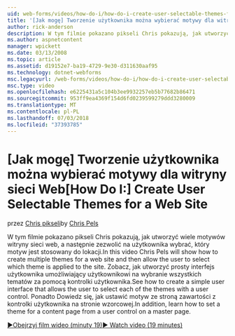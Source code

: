 ```yaml
---
uid: web-forms/videos/how-do-i/how-do-i-create-user-selectable-themes-for-a-web-site
title: '[Jak mogę] Tworzenie użytkownika można wybierać motywy dla witryny sieci Web | Dokumentacja firmy Microsoft'
author: rick-anderson
description: W tym filmie pokazano pikseli Chris pokazują, jak utworzyć wiele motywów witryny sieci web, a następnie zezwolić na użytkownika wybrać, który motyw jest stosowany do lokacji. Zobacz jak...
ms.author: aspnetcontent
manager: wpickett
ms.date: 03/13/2008
ms.topic: article
ms.assetid: d19152e7-ba19-4729-9e30-d311630aaf95
ms.technology: dotnet-webforms
msc.legacyurl: /web-forms/videos/how-do-i/how-do-i-create-user-selectable-themes-for-a-web-site
msc.type: video
ms.openlocfilehash: e6225431a5c104b3ee9932257eb5b77682b86471
ms.sourcegitcommit: 953ff9ea4369f154d6fd0239599279ddd3280009
ms.translationtype: MT
ms.contentlocale: pl-PL
ms.lasthandoff: 07/03/2018
ms.locfileid: "37393785"
---
```

<a name="how-do-i-create-user-selectable-themes-for-a-web-site"></a><span data-ttu-id="76256-104">[Jak mogę] Tworzenie użytkownika można wybierać motywy dla witryny sieci Web</span><span class="sxs-lookup"><span data-stu-id="76256-104">[How Do I:] Create User Selectable Themes for a Web Site</span></span>
====================
<span data-ttu-id="76256-105">przez [Chris pikseli](https://twitter.com/chrispels)</span><span class="sxs-lookup"><span data-stu-id="76256-105">by [Chris Pels](https://twitter.com/chrispels)</span></span>

<span data-ttu-id="76256-106">W tym filmie pokazano pikseli Chris pokazują, jak utworzyć wiele motywów witryny sieci web, a następnie zezwolić na użytkownika wybrać, który motyw jest stosowany do lokacji.</span><span class="sxs-lookup"><span data-stu-id="76256-106">In this video Chris Pels will show how to create multiple themes for a web site and then allow the user to select which theme is applied to the site.</span></span> <span data-ttu-id="76256-107">Zobacz, jak utworzyć prosty interfejs użytkownika umożliwiający użytkownikowi na wybranie wszystkich tematów za pomocą kontrolki użytkownika.</span><span class="sxs-lookup"><span data-stu-id="76256-107">See how to create a simple user interface that allows the user to select each of the themes with a user control.</span></span> <span data-ttu-id="76256-108">Ponadto Dowiedz się, jak ustawić motyw ze stroną zawartości z kontrolki użytkownika na stronie wzorcowej.</span><span class="sxs-lookup"><span data-stu-id="76256-108">In addition, learn how to set a theme for a content page from a user control on a master page.</span></span>

[<span data-ttu-id="76256-109">&#9654;Obejrzyj film wideo (minuty 19)</span><span class="sxs-lookup"><span data-stu-id="76256-109">&#9654; Watch video (19 minutes)</span></span>](https://channel9.msdn.com/Blogs/ASP-NET-Site-Videos/how-do-i-create-user-selectable-themes-for-a-web-site)
